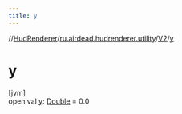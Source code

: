 ```yaml
---
title: y
---
```

//[HudRenderer](../../../index.html)/[ru.airdead.hudrenderer.utility](../index.html)/[V2](index.html)/[y](y.html)



# y



[jvm]\
open val [y](y.html): [Double](https://kotlinlang.org/api/latest/jvm/stdlib/kotlin/-double/index.html) = 0.0




